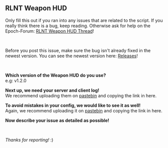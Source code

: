 ## RLNT Weapon HUD

Only fill this out if you ran into any issues that are related to the script. If you really think there is a bug, keep reading. Otherwise ask for help on the Epoch-Forum: [RLNT Weapon HUD Thread](https://epochmod.com/forum/topic/44851-uploading-rlnt-weapon-hud-21012018-v100)!

<br>

Before you post this issue, make sure the bug isn't already fixed in the newest version. You can see the newest version here: [Releases](https://github.com/RLNT/RLNT_WeaponHUD/releases)!

<br>

**Which version of the Weapon HUD do you use?**<br>
e.g: v1.2.0

**Next up, we need your server and client log!**<br>
We recommend uploading them on [pastebin](https://pastebin.com/) and copying the link in here.

**To avoid mistakes in your config, we would like to see it as well!**<br>
Again, we recommend uploading it on [pastebin](https://pastebin.com/) and copying the link in here.

**Now describe your issue as detailed as possible!**<br>

<br>

*Thanks for reporting!* :)
